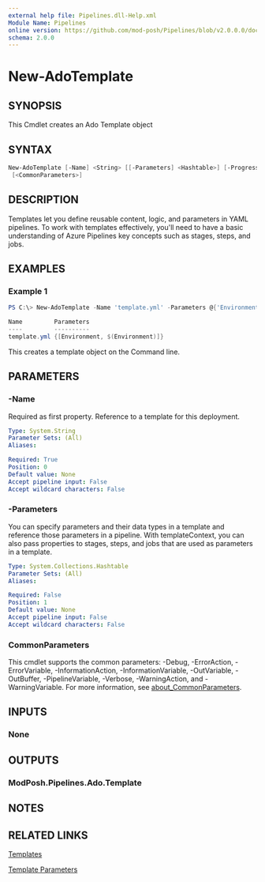 ```yaml
---
external help file: Pipelines.dll-Help.xml
Module Name: Pipelines
online version: https://github.com/mod-posh/Pipelines/blob/v2.0.0.0/docs/New-AdoTemplate.md#new-adotemplate
schema: 2.0.0
---
```


# New-AdoTemplate

## SYNOPSIS

This Cmdlet creates an Ado Template object

## SYNTAX

```powershell
New-AdoTemplate [-Name] <String> [[-Parameters] <Hashtable>] [-ProgressAction <ActionPreference>]
 [<CommonParameters>]
```

## DESCRIPTION

Templates let you define reusable content, logic, and parameters in YAML pipelines.
To work with templates effectively, you'll need to have a basic understanding of
Azure Pipelines key concepts such as stages, steps, and jobs.

## EXAMPLES

### Example 1

```powershell
PS C:\> New-AdoTemplate -Name 'template.yml' -Parameters @{'Environment'='$(Environment)'}

Name         Parameters
----         ----------
template.yml {[Environment, $(Environment)]}
```

This creates a template object on the Command line.

## PARAMETERS

### -Name

Required as first property. Reference to a template for this deployment.

```yaml
Type: System.String
Parameter Sets: (All)
Aliases:

Required: True
Position: 0
Default value: None
Accept pipeline input: False
Accept wildcard characters: False
```

### -Parameters

You can specify parameters and their data types in a template and reference
those parameters in a pipeline. With templateContext, you can also pass
properties to stages, steps, and jobs that are used as parameters in a template.

```yaml
Type: System.Collections.Hashtable
Parameter Sets: (All)
Aliases:

Required: False
Position: 1
Default value: None
Accept pipeline input: False
Accept wildcard characters: False
```

### CommonParameters

This cmdlet supports the common parameters: -Debug, -ErrorAction, -ErrorVariable, -InformationAction, -InformationVariable, -OutVariable, -OutBuffer, -PipelineVariable, -Verbose, -WarningAction, and -WarningVariable. For more information, see [about_CommonParameters](http://go.microsoft.com/fwlink/?LinkID=113216).

## INPUTS

### None

## OUTPUTS

### ModPosh.Pipelines.Ado.Template

## NOTES

## RELATED LINKS

[Templates](https://learn.microsoft.com/en-us/azure/devops/pipelines/process/templates?view=azure-devops&pivots=templates-includes)

[Template Parameters](https://learn.microsoft.com/en-us/azure/devops/pipelines/process/template-parameters?view=azure-devops)
